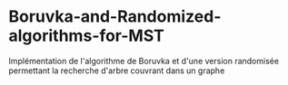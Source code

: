 # Boruvka-and-Randomized-algorithms-for-MST
Implémentation de l'algorithme de Boruvka et d'une version randomisée permettant la recherche d'arbre couvrant dans un graphe

